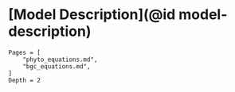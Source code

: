 # [Model Description](@id model-description)

```@contents
Pages = [
    "phyto_equations.md",
    "bgc_equations.md",
]
Depth = 2
```